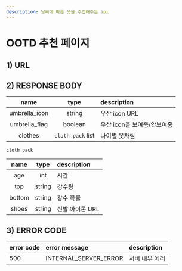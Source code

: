 ```yaml
---
description: 날씨에 따른 옷을 추천해주는 api
---
```


# OOTD 추천 페이지

## 1) URL

## 2) RESPONSE BODY

| name | type | description |
| :---: | :---: | :--- |
| umbrella\_icon | string | 우산 icon URL |
| umbrella\_flag | boolean | 우산 icon을 보여줌/안보여줌 |
| clothes | `cloth pack` list | 나이별 옷차림 |

`cloth pack`

| name | type | description |
| :---: | :---: | :--- |
| age | int | 시간 |
| top | string | 강수량 |
| bottom | string | 강수 확률 |
| shoes | string | 신발 아이콘 URL |

## 3) ERROR CODE

| error code | error message           | description    |
| :--------- | :---------------------- | :------------- |
| 500        | INTERNAL\_SERVER\_ERROR | 서버 내부 에러 |

